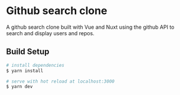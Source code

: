 # Github search clone

A github search clone built with Vue and Nuxt using the github API to search and display users and repos.

## Build Setup

```bash
# install dependencies
$ yarn install

# serve with hot reload at localhost:3000
$ yarn dev

```

